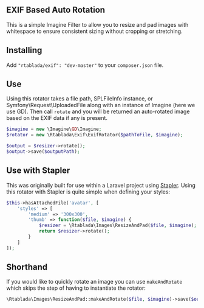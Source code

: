 EXIF Based Auto Rotation
---

This is a simple Imagine Filter to allow you to resize and pad images with whitespace to ensure consistent sizing without cropping or stretching.

## Installing

Add `"rtablada/exif": "dev-master"` to your `composer.json` file.

## Use

Using this rotator takes a file path, SPLFileInfo instance, or Symfony\Request\UploadedFile along with an instance of Imagine (here we use GD).
Then call `rotate` and you will be returned an auto-rotated image based on the EXIF data if any is present.

```php
$imagine = new \Imagine\GD\Imagine;
$rotator = new \Rtablada\Exif\ExifRotator($pathToFile, $imagine);

$output = $resizer->rotate();
$output->save($outputPath);
```

## Use with Stapler

This was originally built for use within a Laravel project using [Stapler](https://github.com/CodeSleeve/stapler).
Using this rotator with Stapler is quite simple when defining your styles:

```php
$this->hasAttachedFile('avatar', [
	'styles' => [
		'medium' => '300x300',
		'thumb' => function($file, $imagine) {
			$resizer = \Rtablada\Images\ResizeAndPad($file, $imagine);
			return $resizer->rotate();
		}
	]
]);
```

## Shorthand

If you would like to quickly rotate an image you can use `makeAndRotate` which skips the step of having to instantiate the rotator:

```php
\Rtablada\Images\ResizeAndPad::makeAndRotate($file, $imagine)->save($output);
```
